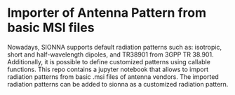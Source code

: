 # Importer of Antenna Pattern from basic MSI files
Nowadays, SIONNA supports default radiation patterns such as: isotropic, short and half-wavelength dipoles, and TR38901 from 3GPP TR 38.901. 
Additionally, it is possible to define customized patterns using callable functions.
This repo contains a jupyter notebook that allows to import radiation patterns from basic .msi files of antenna vendors. 
The imported radiation patterns can be added to sionna as a customized radiation pattern.


